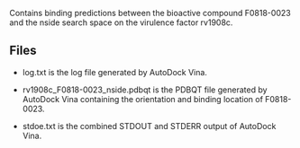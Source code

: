 Contains binding predictions between the bioactive compound F0818-0023 and the nside search space on the virulence factor rv1908c.

## Files

- log.txt is the log file generated by AutoDock Vina.

- rv1908c_F0818-0023_nside.pdbqt is the PDBQT file generated by AutoDock Vina containing the orientation and binding location of F0818-0023.

- stdoe.txt is the combined STDOUT and STDERR output of AutoDock Vina.

